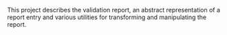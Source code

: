 This project describes the validation report, an abstract representation of a
report entry and various utilities for transforming and manipulating the report.